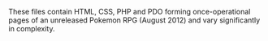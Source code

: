 These files contain HTML, CSS, PHP and PDO forming once-operational pages of an unreleased Pokemon RPG (August 2012) and vary significantly in complexity.
